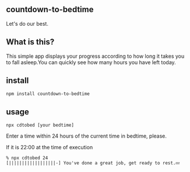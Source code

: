 ## countdown-to-bedtime

Let's do our best.

## What is this?
This simple app displays your progress according to how long it takes you to fall asleep.You can quickly see how many hours you have left today.

## install

```
npm install countdown-to-bedtime
```

## usage

```
npx cdtobed [your bedtime]
```

Enter a time within 24 hours of the current time in bedtime, please.

If it is 22:00 at the time of execution

```
% npx cdtobed 24
[||||||||||||||||||-] You've done a great job, get ready to rest.💤
```

